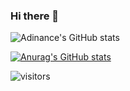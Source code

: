 ### Hi there 👋

![Adinance's GitHub stats](https://github-readme-stats.vercel.app/api?username=adinance&count_private=true&show_icons=true&count_private=true&theme=radical)

[![Anurag's GitHub stats](https://github-readme-stats.vercel.app/api?username=anuraghazra)](https://github.com/anuraghazra/github-readme-stats)

![visitors](https://visitor-badge.glitch.me/badge?page_id=adinance)

<!--
**adinance/adinance** is a ✨ _special_ ✨ repository because its `README.md` (this file) appears on your GitHub profile.

Here are some ideas to get you started:

- 🔭 I’m currently working on ...
- 🌱 I’m currently learning ...
- 👯 I’m looking to collaborate on ...
- 🤔 I’m looking for help with ...
- 💬 Ask me about ...
- 📫 How to reach me: ...
- 😄 Pronouns: ...
- ⚡ Fun fact: ...
-->
